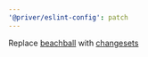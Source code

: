 ```yaml
---
'@priver/eslint-config': patch
---
```


Replace [beachball](https://microsoft.github.io/beachball/) with [changesets](https://github.com/changesets/changesets)
